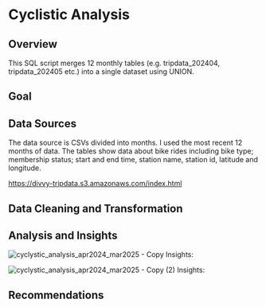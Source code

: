 # Cyclistic Analysis
## Overview
This SQL script merges 12 monthly tables (e.g. tripdata_202404, tripdata_202405 etc.) into a single dataset using UNION.

## Goal

## Data Sources
The data source is CSVs divided into months. I used the most recent 12 months of data.
The tables show data about bike rides including bike type; membership status; start and end time, station name, station id, latitude and longitude.

https://divvy-tripdata.s3.amazonaws.com/index.html
## Data Cleaning and Transformation

## Analysis and Insights

![cyclystic_analysis_apr2024_mar2025 - Copy](https://github.com/user-attachments/assets/ccd77445-0517-4dd7-88c9-7f485cecbb08)
Insights:

![cyclystic_analysis_apr2024_mar2025 - Copy (2)](https://github.com/user-attachments/assets/1f7637b2-ddba-4f0b-896b-326d51723e4c)
Insights:
## Recommendations
